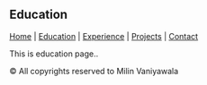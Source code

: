 ## Education

[Home](index.markdown) | [Education](education.markdown) | [Experience](experience.markdown) | [Projects](project.markdown) | [Contact](contact.markdown)

This is education page..

© All copyrights reserved to Milin Vaniyawala
